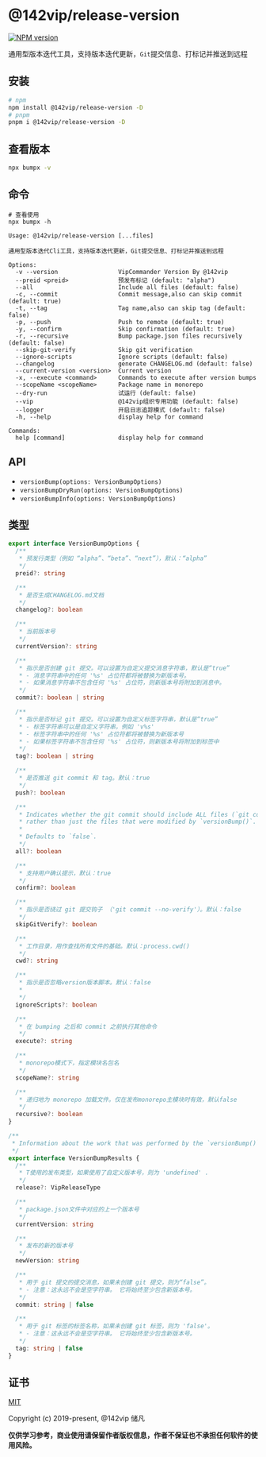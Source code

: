 # @142vip/release-version

[![NPM version](https://img.shields.io/npm/v/@142vip/release-version?labelColor=0b3d52&color=1da469&label=version)](https://www.npmjs.com/package/@142vip/release-version)

通用型版本迭代工具，支持版本迭代更新，`Git`提交信息、打标记并推送到远程

## 安装

```bash
# npm
npm install @142vip/release-version -D
# pnpm
pnpm i @142vip/release-version -D
```

## 查看版本

```bash
npx bumpx -v
```

## 命令

```text
# 查看使用
npx bumpx -h

Usage: @142vip/release-version [...files]

通用型版本迭代Cli工具，支持版本迭代更新，Git提交信息、打标记并推送到远程

Options:
  -v --version                 VipCommander Version By @142vip
  --preid <preid>              预发布标记 (default: "alpha")
  --all                        Include all files (default: false)
  -c, --commit                 Commit message,also can skip commit (default: true)
  -t, --tag                    Tag name,also can skip tag (default: false)
  -p, --push                   Push to remote (default: true)
  -y, --confirm                Skip confirmation (default: true)
  -r, --recursive              Bump package.json files recursively (default: false)
  --skip-git-verify            Skip git verification
  --ignore-scripts             Ignore scripts (default: false)
  --changelog                  generate CHANGELOG.md (default: false)
  --current-version <version>  Current version
  -x, --execute <command>      Commands to execute after version bumps
  --scopeName <scopeName>      Package name in monorepo
  --dry-run                    试运行 (default: false)
  --vip                        @142vip组织专用功能 (default: false)
  --logger                     开启日志追踪模式 (default: false)
  -h, --help                   display help for command

Commands:
  help [command]               display help for command
```

## API

- `versionBump(options: VersionBumpOptions)`
- `versionBumpDryRun(options: VersionBumpOptions)`
- `versionBumpInfo(options: VersionBumpOptions)`

## 类型
```ts
export interface VersionBumpOptions {
  /**
   * 预发行类型（例如 “alpha”、“beta”、“next”），默认：“alpha”
   */
  preid?: string

  /**
   * 是否生成CHANGELOG.md文档
   */
  changelog?: boolean

  /**
   * 当前版本号
   */
  currentVersion?: string

  /**
   * 指示是否创建 git 提交。可以设置为自定义提交消息字符串，默认是“true”
   * - 消息字符串中的任何 '%s' 占位符都将被替换为新版本号。
   * - 如果消息字符串不包含任何 '%s' 占位符，则新版本号将附加到消息中。
   */
  commit?: boolean | string

  /**
   * 指示是否标记 git 提交。可以设置为自定义标签字符串，默认是“true”
   * - 标签字符串可以是自定义字符串，例如 'v%s'
   * - 标签字符串中的任何 '%s' 占位符都将被替换为新版本号
   * - 如果标签字符串不包含任何 '%s' 占位符，则新版本号将附加到标签中
   */
  tag?: boolean | string

  /**
   * 是否推送 git commit 和 tag。默认：true
   */
  push?: boolean

  /**
   * Indicates whether the git commit should include ALL files (`git commit --all`)
   * rather than just the files that were modified by `versionBump()`.
   *
   * Defaults to `false`.
   */
  all?: boolean

  /**
   * 支持用户确认提示，默认：true
   */
  confirm?: boolean

  /**
   * 指示是否绕过 git 提交钩子 （'git commit --no-verify'）。默认：false
   */
  skipGitVerify?: boolean

  /**
   * 工作目录，用作查找所有文件的基础。默认：process.cwd()
   */
  cwd?: string

  /**
   * 指示是否忽略version版本脚本。默认：false
   *
   */
  ignoreScripts?: boolean

  /**
   * 在 bumping 之后和 commit 之前执行其他命令
   */
  execute?: string

  /**
   * monorepo模式下，指定模块名包名
   */
  scopeName?: string

  /**
   * 递归地为 monorepo 加载文件。仅在发布monorepo主模块时有效，默认false
   */
  recursive?: boolean
}

/**
 * Information about the work that was performed by the `versionBump()` function.
 */
export interface VersionBumpResults {
  /**
   * T使用的发布类型，如果使用了自定义版本号，则为 'undefined' .
   */
  release?: VipReleaseType

  /**
   * package.json文件中对应的上一个版本号
   */
  currentVersion: string

  /**
   * 发布的新的版本号
   */
  newVersion: string

  /**
   * 用于 git 提交的提交消息，如果未创建 git 提交，则为“false”。
   * - 注意：这永远不会是空字符串。 它将始终至少包含新版本号。
   */
  commit: string | false

  /**
   * 用于 git 标签的标签名称，如果未创建 git 标签，则为 'false'。
   * - 注意：这永远不会是空字符串。 它将始终至少包含新版本号。
   */
  tag: string | false
}
```

## 证书

[MIT](https://opensource.org/license/MIT)

Copyright (c) 2019-present, @142vip 储凡

**仅供学习参考，商业使用请保留作者版权信息，作者不保证也不承担任何软件的使用风险。**
